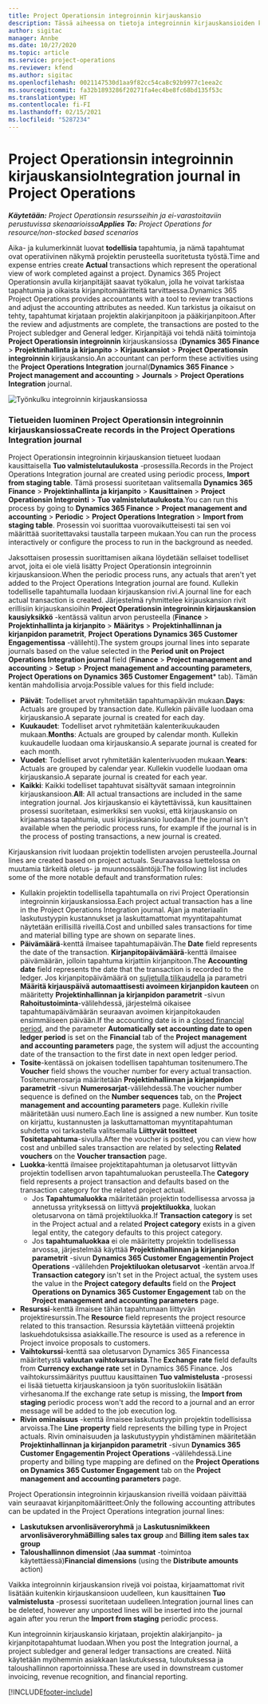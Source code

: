 ```yaml
---
title: Project Operationsin integroinnin kirjauskansio
description: Tässä aiheessa on tietoja integroinnin kirjauskansioiden käyttämisestä Project Operationsissa.
author: sigitac
manager: Annbe
ms.date: 10/27/2020
ms.topic: article
ms.service: project-operations
ms.reviewer: kfend
ms.author: sigitac
ms.openlocfilehash: 0021147530d1aa9f82cc54ca8c92b9977c1eea2c
ms.sourcegitcommit: fa32b1893286f20271fa4ec4be8fc68bd135f53c
ms.translationtype: HT
ms.contentlocale: fi-FI
ms.lasthandoff: 02/15/2021
ms.locfileid: "5287234"
---
```

# <a name="integration-journal-in-project-operations"></a><span data-ttu-id="badbe-103">Project Operationsin integroinnin kirjauskansio</span><span class="sxs-lookup"><span data-stu-id="badbe-103">Integration journal in Project Operations</span></span>

<span data-ttu-id="badbe-104">_**Käytetään:** Project Operationsin resursseihin ja ei-varastoitaviin perustuvissa skenaarioissa_</span><span class="sxs-lookup"><span data-stu-id="badbe-104">_**Applies To:** Project Operations for resource/non-stocked based scenarios_</span></span>

<span data-ttu-id="badbe-105">Aika- ja kulumerkinnät luovat **todellisia** tapahtumia, ja nämä tapahtumat ovat operatiivinen näkymä projektin perusteella suoritetusta työstä.</span><span class="sxs-lookup"><span data-stu-id="badbe-105">Time and expense entries create **Actual** transactions which represent the operational view of work completed against a project.</span></span> <span data-ttu-id="badbe-106">Dynamics 365 Project Operationsin avulla kirjanpitäjät saavat työkalun, jolla he voivat tarkistaa tapahtumia ja oikaista kirjanpitomääritteitä tarvittaessa.</span><span class="sxs-lookup"><span data-stu-id="badbe-106">Dynamics 365 Project Operations provides accountants with a tool to review transactions and adjust the accounting attributes as needed.</span></span> <span data-ttu-id="badbe-107">Kun tarkistus ja oikaisut on tehty, tapahtumat kirjataan projektin alakirjanpitoon ja pääkirjanpitoon.</span><span class="sxs-lookup"><span data-stu-id="badbe-107">After the review and adjustments are complete, the transactions are posted to the Project subledger and General ledger.</span></span> <span data-ttu-id="badbe-108">Kirjanpitäjä voi tehdä näitä toimintoja **Project Operationsin integroinnin** kirjauskansiossa (**Dynamics 365 Finance** > **Projektinhallinta ja kirjanpito** > **Kirjauskansiot** > **Project Operationsin integroinnin** kirjauskansio.</span><span class="sxs-lookup"><span data-stu-id="badbe-108">An accountant can perform these activities using the **Project Operations Integration** journal(**Dynamics 365 Finance** > **Project management and accounting** > **Journals** > **Project Operations Integration** journal.</span></span>

![Työnkulku integroinnin kirjauskansiossa](./media/IntegrationJournal.png)

### <a name="create-records-in-the-project-operations-integration-journal"></a><span data-ttu-id="badbe-110">Tietueiden luominen Project Operationsin integroinnin kirjauskansiossa</span><span class="sxs-lookup"><span data-stu-id="badbe-110">Create records in the Project Operations Integration journal</span></span>

<span data-ttu-id="badbe-111">Project Operationsin integroinnin kirjauskansion tietueet luodaan kausittaisella **Tuo valmistelutaulukosta** -prosessilla.</span><span class="sxs-lookup"><span data-stu-id="badbe-111">Records in the Project Operations Integration journal are created using periodic process, **Import from staging table**.</span></span> <span data-ttu-id="badbe-112">Tämä prosessi suoritetaan valitsemalla **Dynamics 365 Finance** > **Projektinhallinta ja kirjanpito** > **Kausittainen** > **Project Operationsin Integrointi** > **Tuo valmistelutaulukosta**.</span><span class="sxs-lookup"><span data-stu-id="badbe-112">You can run this process by going to **Dynamics 365 Finance** > **Project management and accounting** > **Periodic** > **Project Operations Integration** > **Import from staging table**.</span></span> <span data-ttu-id="badbe-113">Prosessin voi suorittaa vuorovaikutteisesti tai sen voi määrittää suoritettavaksi taustalla tarpeen mukaan.</span><span class="sxs-lookup"><span data-stu-id="badbe-113">You can run the process interactively or configure the process to run in the background as needed.</span></span>

<span data-ttu-id="badbe-114">Jaksottaisen prosessin suorittamisen aikana löydetään sellaiset todelliset arvot, joita ei ole vielä lisätty Project Operationsin integroinnin kirjauskansioon.</span><span class="sxs-lookup"><span data-stu-id="badbe-114">When the periodic process runs, any actuals that aren't yet added to the Project Operations Integration journal are found.</span></span> <span data-ttu-id="badbe-115">Kullekin todelliselle tapahtumalla luodaan kirjauskansion rivi.</span><span class="sxs-lookup"><span data-stu-id="badbe-115">A journal line for each actual transaction is created.</span></span>
<span data-ttu-id="badbe-116">Järjestelmä ryhmittelee kirjauskansion rivit erillisiin kirjauskansioihin **Project Operationsin integroinnin kirjauskansion kausiyksikkö** -kentässä valitun arvon perusteella (**Finance** > **Projektinhallinta ja kirjanpito** > **Määritys** > **Projektinhallinnan ja kirjanpidon parametrit**, **Project Operations Dynamics 365 Customer Engagementissa** -välilehti).</span><span class="sxs-lookup"><span data-stu-id="badbe-116">The system groups journal lines into separate journals based on the value selected in the **Period unit on Project Operations Integration journal** field (**Finance** > **Project management and accounting** > **Setup** > **Project management and accounting parameters**, **Project Operations on Dynamics 365 Customer Engagement**\* tab).</span></span> <span data-ttu-id="badbe-117">Tämän kentän mahdollisia arvoja:</span><span class="sxs-lookup"><span data-stu-id="badbe-117">Possible values for this field include:</span></span>

  - <span data-ttu-id="badbe-118">**Päivät**: Todelliset arvot ryhmitetään tapahtumapäivän mukaan.</span><span class="sxs-lookup"><span data-stu-id="badbe-118">**Days**: Actuals are grouped by transaction date.</span></span> <span data-ttu-id="badbe-119">Kullekin päivälle luodaan oma kirjauskansio.</span><span class="sxs-lookup"><span data-stu-id="badbe-119">A separate journal is created for each day.</span></span>
  - <span data-ttu-id="badbe-120">**Kuukaudet**: Todelliset arvot ryhmitetään kalenterikuukauden mukaan.</span><span class="sxs-lookup"><span data-stu-id="badbe-120">**Months**: Actuals are grouped by calendar month.</span></span> <span data-ttu-id="badbe-121">Kullekin kuukaudelle luodaan oma kirjauskansio.</span><span class="sxs-lookup"><span data-stu-id="badbe-121">A separate journal is created for each month.</span></span>
  - <span data-ttu-id="badbe-122">**Vuodet**: Todelliset arvot ryhmitetään kalenterivuoden mukaan.</span><span class="sxs-lookup"><span data-stu-id="badbe-122">**Years**: Actuals are grouped by calendar year.</span></span> <span data-ttu-id="badbe-123">Kullekin vuodelle luodaan oma kirjauskansio.</span><span class="sxs-lookup"><span data-stu-id="badbe-123">A separate journal is created for each year.</span></span>
  - <span data-ttu-id="badbe-124">**Kaikki**: Kaikki todelliset tapahtuvat sisältyvät samaan integroinnin kirjauskansioon.</span><span class="sxs-lookup"><span data-stu-id="badbe-124">**All**: All actual transactions are included in the same integration journal.</span></span> <span data-ttu-id="badbe-125">Jos kirjauskansio ei käytettävissä, kun kausittainen prosessi suoritetaan, esimerkiksi sen vuoksi, että kirjauskansio on kirjaamassa tapahtumia, uusi kirjauskansio luodaan.</span><span class="sxs-lookup"><span data-stu-id="badbe-125">If the journal isn't available when the periodic process runs, for example if the journal is in the process of posting transactions, a new journal is created.</span></span>

<span data-ttu-id="badbe-126">Kirjauskansion rivit luodaan projektin todellisten arvojen perusteella.</span><span class="sxs-lookup"><span data-stu-id="badbe-126">Journal lines are created based on project actuals.</span></span> <span data-ttu-id="badbe-127">Seuraavassa luettelossa on muutamia tärkeitä oletus- ja muunnossääntöjä:</span><span class="sxs-lookup"><span data-stu-id="badbe-127">The following list includes some of the more notable default and transformation rules:</span></span>

  - <span data-ttu-id="badbe-128">Kullakin projektin todellisella tapahtumalla on rivi Project Operationsin integroinnin kirjauskansiossa.</span><span class="sxs-lookup"><span data-stu-id="badbe-128">Each project actual transaction has a line in the Project Operations Integration journal.</span></span> <span data-ttu-id="badbe-129">Ajan ja materiaalin laskutustyypin kustannukset ja laskuttamattomat myyntitapahtumat näytetään erillisillä riveillä.</span><span class="sxs-lookup"><span data-stu-id="badbe-129">Cost and unbilled sales transactions for time and material billing type are shown on separate lines.</span></span>
  - <span data-ttu-id="badbe-130">**Päivämäärä**-kenttä ilmaisee tapahtumapäivän.</span><span class="sxs-lookup"><span data-stu-id="badbe-130">The **Date** field represents the date of the transaction.</span></span> <span data-ttu-id="badbe-131">**Kirjanpitopäivämäärä**-kenttä ilmaisee päivämäärän, jolloin tapahtuma kirjattiin kirjanpitoon.</span><span class="sxs-lookup"><span data-stu-id="badbe-131">The **Accounting date** field represents the date that the transaction is recorded to the ledger.</span></span> <span data-ttu-id="badbe-132">Jos kirjanpitopäivämäärä on [suljetulla tilikaudella](https://docs.microsoft.com/dynamics365/finance/general-ledger/close-general-ledger-at-period-end) ja parametri **Määritä kirjauspäivä automaattisesti avoimeen kirjanpidon kauteen** on määritetty **Projektinhallinnan ja kirjanpidon parametrit** -sivun **Rahoitustoiminta**-välilehdessä, järjestelmä oikaisee tapahtumapäivämäärän seuraavan avoimen kirjanpitokauden ensimmäiseen päivään.</span><span class="sxs-lookup"><span data-stu-id="badbe-132">If the accounting date is in a [closed financial period](https://docs.microsoft.com/dynamics365/finance/general-ledger/close-general-ledger-at-period-end), and the parameter **Automatically set accounting date to open ledger period** is set on the **Financial** tab of the **Project management and accounting parameters** page, the system will adjust the accounting date of the transaction to the first date in next open ledger period.</span></span>
  - <span data-ttu-id="badbe-133">**Tosite**-kentässä on jokaisen todellisen tapahtuman tositenumero.</span><span class="sxs-lookup"><span data-stu-id="badbe-133">The **Voucher** field shows the voucher number for every actual transaction.</span></span> <span data-ttu-id="badbe-134">Tositenumerosarja määritetään **Projektinhallinnan ja kirjanpidon parametrit** -sivun **Numerosarjat**-välilehdessä.</span><span class="sxs-lookup"><span data-stu-id="badbe-134">The voucher number sequence is defined on the **Number sequences** tab, on the **Project management and accounting parameters** page.</span></span> <span data-ttu-id="badbe-135">Kullekin riville määritetään uusi numero.</span><span class="sxs-lookup"><span data-stu-id="badbe-135">Each line is assigned a new number.</span></span> <span data-ttu-id="badbe-136">Kun tosite on kirjattu, kustannusten ja laskuttamattoman myyntitapahtuman suhdetta voi tarkastella valitsemalla **Liittyvät tositteet** **Tositetapahtuma**-sivulla.</span><span class="sxs-lookup"><span data-stu-id="badbe-136">After the voucher is posted, you can view how cost and unbilled sales transaction are related by selecting **Related vouchers** on the **Voucher transaction** page.</span></span>
  - <span data-ttu-id="badbe-137">**Luokka**-kenttä ilmaisee projektitapahtuman ja oletusarvot liittyvän projektin todellisen arvon tapahtumaluokan perusteella.</span><span class="sxs-lookup"><span data-stu-id="badbe-137">The **Category** field represents a project transaction and defaults based on the transaction category for the related project actual.</span></span>
    - <span data-ttu-id="badbe-138">Jos **Tapahtumaluokka** määritetään projektin todellisessa arvossa ja annetussa yrityksessä on liittyvä **projektiluokka**, luokan oletusarvona on tämä projektiluokka.</span><span class="sxs-lookup"><span data-stu-id="badbe-138">If **Transaction category** is set in the Project actual and a related **Project category** exists in a given legal entity, the category defaults to this project category.</span></span>
    - <span data-ttu-id="badbe-139">Jos **tapahtumaluokkaa** ei ole määritetty projektin todellisessa arvossa, järjestelmää käyttää **Projektinhallinnan ja kirjanpidon parametrit** -sivun **Dynamics 365 Customer Engagementin Project Operations** -välilehden **Projektiluokan oletusarvot** -kentän arvoa.</span><span class="sxs-lookup"><span data-stu-id="badbe-139">If **Transaction category** isn't set in the Project actual, the system uses the value in the **Project category defaults** field on the **Project Operations on Dynamics 365 Customer Engagement** tab on the **Project management and accounting parameters** page.</span></span>
  - <span data-ttu-id="badbe-140">**Resurssi**-kenttä ilmaisee tähän tapahtumaan liittyvän projektiresurssin.</span><span class="sxs-lookup"><span data-stu-id="badbe-140">The **Resource** field represents the project resource related to this transaction.</span></span> <span data-ttu-id="badbe-141">Resurssia käytetään viitteenä projektin laskuehdotuksissa asiakkaille.</span><span class="sxs-lookup"><span data-stu-id="badbe-141">The resource is used as a reference in Project invoice proposals to customers.</span></span>
  - <span data-ttu-id="badbe-142">**Vaihtokurssi**-kenttä saa oletusarvon Dynamics 365 Financessa määritetystä **valuutan vaihtokurssista**.</span><span class="sxs-lookup"><span data-stu-id="badbe-142">The **Exchange rate** field defaults from **Currency exchange rate** set in Dynamics 365 Finance.</span></span> <span data-ttu-id="badbe-143">Jos vaihtokurssimääritys puuttuu kausittainen **Tuo valmistelusta** -prosessi ei lisää tietuetta kirjauskansioon ja työn suorituslokiin lisätään virhesanoma.</span><span class="sxs-lookup"><span data-stu-id="badbe-143">If the exchange rate setup is missing, the **Import from staging** periodic process won't add the record to a journal and an error message will be added to the job execution log.</span></span>
  - <span data-ttu-id="badbe-144">**Rivin ominaisuus** -kenttä ilmaisee laskutustyypin projektin todellisissa arvoissa.</span><span class="sxs-lookup"><span data-stu-id="badbe-144">The **Line property** field represents the billing type in Project actuals.</span></span> <span data-ttu-id="badbe-145">Rivin ominaisuuden ja laskutustyypin yhdistäminen määritetään **Projektinhallinnan ja kirjanpidon parametrit** -sivun **Dynamics 365 Customer Engagementin Project Operations** -välilehdessä.</span><span class="sxs-lookup"><span data-stu-id="badbe-145">Line property and billing type mapping are defined on the **Project Operations on Dynamics 365 Customer Engagement** tab on the **Project management and accounting parameters** page.</span></span>

<span data-ttu-id="badbe-146">Project Operationsin integroinnin kirjauskansion riveillä voidaan päivittää vain seuraavat kirjanpitomääritteet:</span><span class="sxs-lookup"><span data-stu-id="badbe-146">Only the following accounting attributes can be updated in the Project Operations integration journal lines:</span></span>

- <span data-ttu-id="badbe-147">**Laskutuksen arvonlisäveroryhmä** ja **Laskutusnimikkeen arvonlisäveroryhmä**</span><span class="sxs-lookup"><span data-stu-id="badbe-147">**Billing sales tax group** and **Billing item sales tax group**</span></span>
- <span data-ttu-id="badbe-148">**Taloushallinnon dimensiot** (**Jaa summat** -toimintoa käytettäessä)</span><span class="sxs-lookup"><span data-stu-id="badbe-148">**Financial dimensions** (using the **Distribute amounts** action)</span></span>

<span data-ttu-id="badbe-149">Vaikka integroinnin kirjauskansion rivejä voi poistaa, kirjaamattomat rivit lisätään kuitenkin kirjauskansioon uudelleen, kun kausittainen **Tuo valmistelusta** -prosessi suoritetaan uudelleen.</span><span class="sxs-lookup"><span data-stu-id="badbe-149">Integration journal lines can be deleted, however any unposted lines will be inserted into the journal again after you rerun the **Import from staging** periodic process.</span></span>

<span data-ttu-id="badbe-150">Kun integroinnin kirjauskansio kirjataan, projektin alakirjanpito- ja kirjanpitotapahtumat luodaan.</span><span class="sxs-lookup"><span data-stu-id="badbe-150">When you post the Integration journal, a project subledger and general ledger transactions are created.</span></span> <span data-ttu-id="badbe-151">Niitä käytetään myöhemmin asiakkaan laskutuksessa, tuloutuksessa ja taloushallinnon raportoinnissa.</span><span class="sxs-lookup"><span data-stu-id="badbe-151">These are used in downstream customer invoicing, revenue recognition, and financial reporting.</span></span>


[!INCLUDE[footer-include](../includes/footer-banner.md)]